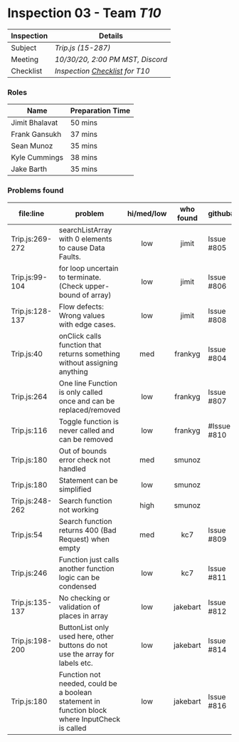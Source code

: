 # Inspection 03 - Team *T10* 
 
| Inspection | Details |
| ----- | ----- |
| Subject | *Trip.js (15-287)* |
| Meeting | *10/30/20, 2:00 PM MST, Discord* |
| Checklist | *Inspection [Checklist](https://github.com/csucs314f20/t10/blob/master/reports/checklist.md) for T10* |

### Roles

| Name | Preparation Time |
| ---- | ---- |
| Jimit Bhalavat | 50 mins |
| Frank Gansukh | 37 mins |
| Sean Munoz | 35 mins |
| Kyle Cummings | 38 mins |
| Jake Barth | 35 mins |

### Problems found

| file:line | problem | hi/med/low | who found | github#  |
| --- | --- | :---: | :---: | --- |
| Trip.js:269-272 | searchListArray with 0 elements to cause Data Faults. | low | jimit | Issue #805 |
| Trip.js:99-104 | for loop uncertain to terminate. (Check upper-bound of array) | low | jimit | Issue #806 |
| Trip.js:128-137 | Flow defects: Wrong values with edge cases. | low | jimit | Issue #808 |
| Trip.js:40 | onClick calls function that returns something without assigning anything | med | frankyg | Issue #804 |
| Trip.js:264 | One line Function is only called once and can be replaced/removed | low | frankyg | Issue #807 |
| Trip.js:116 | Toggle function is never called and can be removed | low | frankyg | #Issue #810 |
| Trip.js:180 | Out of bounds error check not handled | med | smunoz | |
| Trip.js:180 | Statement can be simplified | low | smunoz | |
| Trip.js:248-262 | Search function not working | high | smunoz | |
| Trip.js:54 | Search function returns 400 (Bad Request) when empty | med | kc7 | Issue #809 |
| Trip.js:246 | Function just calls another function logic can be condensed | low | kc7 | Issue #811 |
| Trip.js:135-137 | No checking or validation of places in array | low | jakebart | Issue #812 |
| Trip.js:198-200 | ButtonList only used here, other buttons do not use the array for labels etc. | low | jakebart | Issue #814 |
| Trip.js:180 | Function not needed, could be a boolean statement in function block where InputCheck is called | low | jakebart | Issue #816 |
